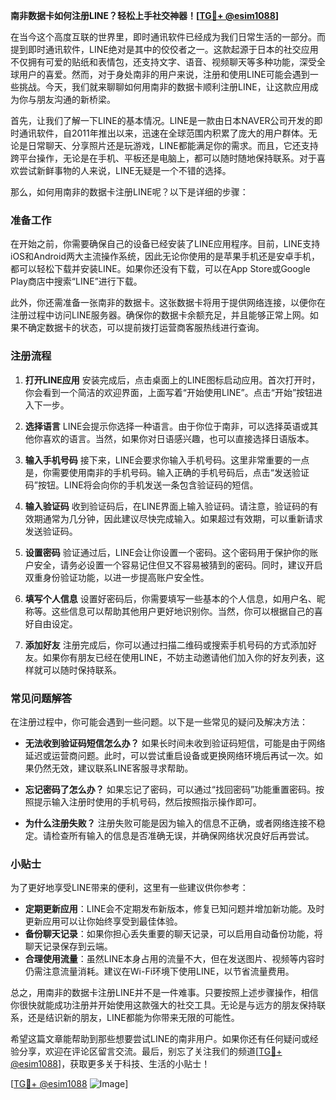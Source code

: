 **南非数据卡如何注册LINE？轻松上手社交神器！[[TG💪+ @esim1088](https://t.me/s/esim1088)]**

在当今这个高度互联的世界里，即时通讯软件已经成为我们日常生活的一部分。而提到即时通讯软件，LINE绝对是其中的佼佼者之一。这款起源于日本的社交应用不仅拥有可爱的贴纸和表情包，还支持文字、语音、视频聊天等多种功能，深受全球用户的喜爱。然而，对于身处南非的用户来说，注册和使用LINE可能会遇到一些挑战。今天，我们就来聊聊如何用南非的数据卡顺利注册LINE，让这款应用成为你与朋友沟通的新桥梁。

首先，让我们了解一下LINE的基本情况。LINE是一款由日本NAVER公司开发的即时通讯软件，自2011年推出以来，迅速在全球范围内积累了庞大的用户群体。无论是日常聊天、分享照片还是玩游戏，LINE都能满足你的需求。而且，它还支持跨平台操作，无论是在手机、平板还是电脑上，都可以随时随地保持联系。对于喜欢尝试新鲜事物的人来说，LINE无疑是一个不错的选择。

那么，如何用南非的数据卡注册LINE呢？以下是详细的步骤：

### **准备工作**
在开始之前，你需要确保自己的设备已经安装了LINE应用程序。目前，LINE支持iOS和Android两大主流操作系统，因此无论你使用的是苹果手机还是安卓手机，都可以轻松下载并安装LINE。如果你还没有下载，可以在App Store或Google Play商店中搜索“LINE”进行下载。

此外，你还需准备一张南非的数据卡。这张数据卡将用于提供网络连接，以便你在注册过程中访问LINE服务器。确保你的数据卡余额充足，并且能够正常上网。如果不确定数据卡的状态，可以提前拨打运营商客服热线进行查询。

### **注册流程**
1. **打开LINE应用**
   安装完成后，点击桌面上的LINE图标启动应用。首次打开时，你会看到一个简洁的欢迎界面，上面写着“开始使用LINE”。点击“开始”按钮进入下一步。

2. **选择语言**
   LINE会提示你选择一种语言。由于你位于南非，可以选择英语或其他你喜欢的语言。当然，如果你对日语感兴趣，也可以直接选择日语版本。

3. **输入手机号码**
   接下来，LINE会要求你输入手机号码。这里非常重要的一点是，你需要使用南非的手机号码。输入正确的手机号码后，点击“发送验证码”按钮。LINE将会向你的手机发送一条包含验证码的短信。

4. **输入验证码**
   收到验证码后，在LINE界面上输入验证码。请注意，验证码的有效期通常为几分钟，因此建议尽快完成输入。如果超过有效期，可以重新请求发送验证码。

5. **设置密码**
   验证通过后，LINE会让你设置一个密码。这个密码用于保护你的账户安全，请务必设置一个容易记住但又不容易被猜到的密码。同时，建议开启双重身份验证功能，以进一步提高账户安全性。

6. **填写个人信息**
   设置好密码后，你需要填写一些基本的个人信息，如用户名、昵称等。这些信息可以帮助其他用户更好地识别你。当然，你可以根据自己的喜好自由设定。

7. **添加好友**
   注册完成后，你可以通过扫描二维码或搜索手机号码的方式添加好友。如果你有朋友已经在使用LINE，不妨主动邀请他们加入你的好友列表，这样就可以随时保持联系。

### **常见问题解答**
在注册过程中，你可能会遇到一些问题。以下是一些常见的疑问及解决方法：

- **无法收到验证码短信怎么办？**
  如果长时间未收到验证码短信，可能是由于网络延迟或运营商问题。此时，可以尝试重启设备或更换网络环境后再试一次。如果仍然无效，建议联系LINE客服寻求帮助。

- **忘记密码了怎么办？**
  如果忘记了密码，可以通过“找回密码”功能重置密码。按照提示输入注册时使用的手机号码，然后按照指示操作即可。

- **为什么注册失败？**
  注册失败可能是因为输入的信息不正确，或者网络连接不稳定。请检查所有输入的信息是否准确无误，并确保网络状况良好后再尝试。

### **小贴士**
为了更好地享受LINE带来的便利，这里有一些建议供你参考：
- **定期更新应用**：LINE会不定期发布新版本，修复已知问题并增加新功能。及时更新应用可以让你始终享受到最佳体验。
- **备份聊天记录**：如果你担心丢失重要的聊天记录，可以启用自动备份功能，将聊天记录保存到云端。
- **合理使用流量**：虽然LINE本身占用的流量不大，但在发送图片、视频等内容时仍需注意流量消耗。建议在Wi-Fi环境下使用LINE，以节省流量费用。

总之，用南非的数据卡注册LINE并不是一件难事。只要按照上述步骤操作，相信你很快就能成功注册并开始使用这款强大的社交工具。无论是与远方的朋友保持联系，还是结识新的朋友，LINE都能为你带来无限的可能性。

希望这篇文章能帮助到那些想要尝试LINE的南非用户。如果你还有任何疑问或经验分享，欢迎在评论区留言交流。最后，别忘了关注我们的频道[[TG💪+ @esim1088](https://t.me/s/esim1088)]，获取更多关于科技、生活的小贴士！

[[TG💪+ @esim1088](https://t.me/s/esim1088) ![Image](https://i.postimg.cc/4NQfJmqS/Snipaste-2025-05-13-00-14-12.png)]